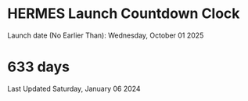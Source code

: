 # HERMES Launch Countdown Clock

Launch date (No Earlier Than): Wednesday, October 01 2025
# 633 days

Last Updated Saturday, January 06 2024